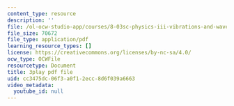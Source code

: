 ```yaml
---
content_type: resource
description: ''
file: /ol-ocw-studio-app/courses/8-03sc-physics-iii-vibrations-and-waves-fall-2016/cc3475dc06f3a0f12ecc8d6f039a6663_BX4QPdP7fT8.pdf
file_size: 70672
file_type: application/pdf
learning_resource_types: []
license: https://creativecommons.org/licenses/by-nc-sa/4.0/
ocw_type: OCWFile
resourcetype: Document
title: 3play pdf file
uid: cc3475dc-06f3-a0f1-2ecc-8d6f039a6663
video_metadata:
  youtube_id: null
---
```

